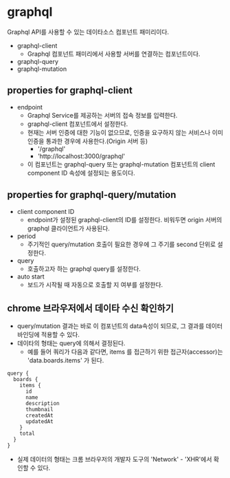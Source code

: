 # graphql

Graphql API를 사용할 수 있는 데이타소스 컴포넌트 패미리이다.

- graphql-client
  - Graphql 컴포넌트 패미리에서 사용할 서버를 연결하는 컴포넌트이다.
- graphql-query
- graphql-mutation

## properties for graphql-client

- endpoint
  - Graphql Service를 제공하는 서버의 접속 정보를 입력한다.
  - graphql-client 컴포넌트에서 설정한다.
  - 현재는 서버 인증에 대한 기능이 없으므로, 인증을 요구하지 않는 서비스나 이미 인증을 통과한 경우에 사용한다.(Origin 서버 등)
    - '/graphql'
    - 'http://localhost:3000/graphql'
  - 이 컴포넌트는 graphql-query 또는 graphql-mutation 컴포넌트의 client component ID 속성에 설정되는 용도이다.

## properties for graphql-query/mutation

- client component ID
  - endpoint가 설정된 graphql-client의 ID를 설정한다. 비워두면 origin 서버의 graphql 클라이언트가 사용된다.
- period
  - 주기적인 query/mutation 호출이 필요한 경우에 그 주기를 second 단위로 설정한다.
- query
  - 호출하고자 하는 graphql query를 설정한다.
- auto start
  - 보드가 시작될 때 자동으로 호출할 지 여부를 설정한다.

## chrome 브라우저에서 데이타 수신 확인하기

- query/mutation 결과는 바로 이 컴포넌트의 data속성이 되므로, 그 결과를 데이터바인딩에 적용할 수 있다.
- 데이타의 형태는 query에 의해서 결정된다.
  - 예를 들어 쿼리가 다음과 같다면, items 를 접근하기 위한 접근자(accessor)는 'data.boards.items' 가 된다.

```
query {
  boards {
    items {
      id
      name
      description
      thumbnail
      createdAt
      updatedAt
    }
    total
  }
}
```

- 실제 데이터의 형태는 크롬 브라우저의 개발자 도구의 'Network' - 'XHR'에서 확인할 수 있다.
